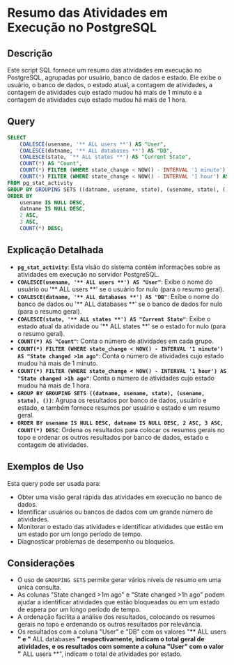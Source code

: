 # Resumo das Atividades em Execução no PostgreSQL

## Descrição

Este script SQL fornece um resumo das atividades em execução no PostgreSQL, agrupadas por usuário, banco de dados e estado. Ele exibe o usuário, o banco de dados, o estado atual, a contagem de atividades, a contagem de atividades cujo estado mudou há mais de 1 minuto e a contagem de atividades cujo estado mudou há mais de 1 hora.

## Query

```sql
SELECT
    COALESCE(usename, '** ALL users **') AS "User",
    COALESCE(datname, '** ALL databases **') AS "DB",
    COALESCE(state, '** ALL states **') AS "Current State",
    COUNT(*) AS "Count",
    COUNT(*) FILTER (WHERE state_change < NOW() - INTERVAL '1 minute') AS "State changed >1m ago",
    COUNT(*) FILTER (WHERE state_change < NOW() - INTERVAL '1 hour') AS "State changed >1h ago"
FROM pg_stat_activity
GROUP BY GROUPING SETS ((datname, usename, state), (usename, state), ())
ORDER BY
    usename IS NULL DESC,
    datname IS NULL DESC,
    2 ASC,
    3 ASC,
    COUNT(*) DESC;
```

## Explicação Detalhada

* **`pg_stat_activity`**: Esta visão do sistema contém informações sobre as atividades em execução no servidor PostgreSQL.
* **`COALESCE(usename, '** ALL users **') AS "User"`**: Exibe o nome do usuário ou '** ALL users **' se o usuário for nulo (para o resumo geral).
* **`COALESCE(datname, '** ALL databases **') AS "DB"`**: Exibe o nome do banco de dados ou '** ALL databases **' se o banco de dados for nulo (para o resumo geral).
* **`COALESCE(state, '** ALL states **') AS "Current State"`**: Exibe o estado atual da atividade ou '** ALL states **' se o estado for nulo (para o resumo geral).
* **`COUNT(*) AS "Count"`**: Conta o número de atividades em cada grupo.
* **`COUNT(*) FILTER (WHERE state_change < NOW() - INTERVAL '1 minute') AS "State changed >1m ago"`**: Conta o número de atividades cujo estado mudou há mais de 1 minuto.
* **`COUNT(*) FILTER (WHERE state_change < NOW() - INTERVAL '1 hour') AS "State changed >1h ago"`**: Conta o número de atividades cujo estado mudou há mais de 1 hora.
* **`GROUP BY GROUPING SETS ((datname, usename, state), (usename, state), ())`**: Agrupa os resultados por banco de dados, usuário e estado, e também fornece resumos por usuário e estado e um resumo geral.
* **`ORDER BY usename IS NULL DESC, datname IS NULL DESC, 2 ASC, 3 ASC, COUNT(*) DESC`**: Ordena os resultados para colocar os resumos gerais no topo e ordenar os outros resultados por banco de dados, estado e contagem de atividades.

## Exemplos de Uso

Esta query pode ser usada para:

* Obter uma visão geral rápida das atividades em execução no banco de dados.
* Identificar usuários ou bancos de dados com um grande número de atividades.
* Monitorar o estado das atividades e identificar atividades que estão em um estado por um longo período de tempo.
* Diagnosticar problemas de desempenho ou bloqueios.

## Considerações

* O uso de `GROUPING SETS` permite gerar vários níveis de resumo em uma única consulta.
* As colunas "State changed >1m ago" e "State changed >1h ago" podem ajudar a identificar atividades que estão bloqueadas ou em um estado de espera por um longo período de tempo.
* A ordenação facilita a análise dos resultados, colocando os resumos gerais no topo e ordenando os outros resultados por relevância.
* Os resultados com a coluna "User" e "DB" com os valores "** ALL users **" e "** ALL databases **" respectivamente, indicam o total geral de atividades, e os resultados com somente a coluna "User" com o valor "** ALL users **", indicam o total de atividades por estado.
